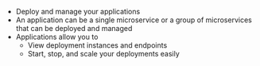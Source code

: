 * Deploy and manage your applications
* An application can be a single microservice or a group of microservices that can be deployed and managed
* Applications allow you to
    * View deployment instances and endpoints
    * Start, stop, and scale your deployments easily

<!-- <iframe src="https://player.vimeo.com/video/220878494?title=0&byline=0&portrait=0" width="640" height="480" frameborder="0" webkitallowfullscreen mozallowfullscreen allowfullscreen></iframe> -->